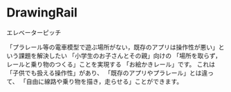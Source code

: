# DrawingRail

エレベーターピッチ

「プラレール等の電車模型で遊ぶ場所がない，既存のアプリは操作性が悪い」という課題を解決したい
「小学生のお子さんとその親」向けの
「場所を取らず，レールと乗り物のつくる」ことを実現する
「お絵かきレール」です。
これは「子供でも扱える操作性」があり、
「既存のアプリやプラレール」とは違って、
「自由に線路や乗り物を描き，走らせる」ことができます。
